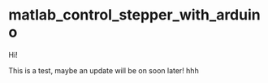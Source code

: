 # matlab_control_stepper_with_arduino
Hi!


This is a test, maybe an update will be on soon later!
hhh
